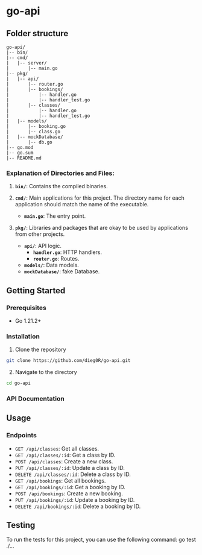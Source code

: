 # go-api


## Folder structure

```
go-api/
|-- bin/
|-- cmd/
|   |-- server/
|       |-- main.go
|-- pkg/
|   |-- api/
|       |-- router.go
|       |-- bookings/
|       	|-- handler.go
|       	|-- handler_test.go
|       |-- classes/
|       	|-- handler.go
|       	|-- handler_test.go
|   |-- models/
|       |-- booking.go
|       |-- class.go
|   |-- mockDatabase/
|       |-- db.go
|-- go.mod
|-- go.sum
|-- README.md
```

### Explanation of Directories and Files:

1. **`bin/`**: Contains the compiled binaries.

2. **`cmd/`**: Main applications for this project. The directory name for each application should match the name of the executable.

    - **`main.go`**: The entry point.

3. **`pkg/`**: Libraries and packages that are okay to be used by applications from other projects. 

    - **`api/`**: API logic.
        - **`handler.go`**: HTTP handlers.
        - **`router.go`**: Routes.
    - **`models/`**: Data models.
    - **`mockDatabase/`**: fake Database.


## Getting Started

### Prerequisites

- Go 1.21.2+

### Installation

1. Clone the repository

```bash
git clone https://github.com/dieg0R/go-api.git
```

2. Navigate to the directory

```bash
cd go-api
```

### API Documentation

## Usage

### Endpoints

- `GET /api/classes`: Get all classes.
- `GET /api/classes/:id`: Get a class by ID.
- `POST /api/classes`: Create a new class.
- `PUT /api/classes/:id`: Update a class by ID.
- `DELETE /api/classes/:id`: Delete a class by ID.
- `GET /api/bookings`: Get all bookings.
- `GET /api/bookings/:id`: Get a booking by ID.
- `POST /api/bookings`: Create a new booking.
- `PUT /api/bookings/:id`: Update a booking by ID.
- `DELETE /api/bookings/:id`: Delete a booking by ID.
## Testing
To run the tests for this project, you can use the following command:
go test ./...


